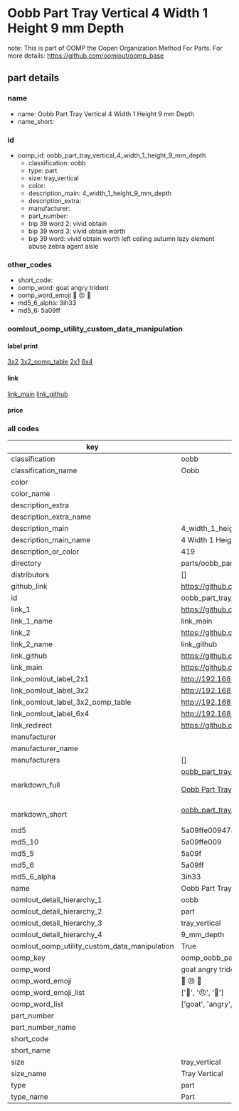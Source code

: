 # Oobb Part Tray Vertical 4 Width 1 Height 9 mm Depth  

note: This is part of OOMP the Oopen Organization Method For Parts. For more details: https://github.com/oomlout/oomp_base

##  part details
  







### name
* name: Oobb Part Tray Vertical 4 Width 1 Height 9 mm Depth
* name_short: 
### id
* oomp_id: oobb_part_tray_vertical_4_width_1_height_9_mm_depth
  * classification: oobb
  * type: part
  * size: tray_vertical
  * color: 
  * description_main: 4_width_1_height_9_mm_depth
  * description_extra: 
  * manufacturer: 
  * part_number: 
  * bip 39 word 2: vivid obtain
  * bip 39 word 3: vivid obtain worth
  * bip 39 word: vivid obtain worth left ceiling autumn lazy element abuse zebra agent aisle

### other_codes
* short_code: 
* oomp_word: goat angry trident
* oomp_word_emoji :goat: :angry: :trident:
* md5_6_alpha: 3ih33
* md5_6: 5a09ff






### oomlout_oomp_utility_custom_data_manipulation
#### label print
[3x2](http://192.168.1.245:1112/?label=oomp%203ih33)
[3x2_oomp_table](http://192.168.1.108:1112/?label=oomp%203ih33)
[2x1](http://192.168.1.242:1112/?label=oomp%203ih33)
[6x4](http://192.168.1.55:1112/?label=oomp%203ih33)    

#### link

[link_main](https://github.com/oomlout/oomlout_oomp_version_1_messy/tree/main/parts/oobb_part_tray_vertical_4_width_1_height_9_mm_depth) [link_github](https://github.com/oomlout/oomlout_oomp_version_1_messy/tree/main/parts/oobb_part_tray_vertical_4_width_1_height_9_mm_depth)                             

#### price







### all codes 
| key | value |  
| --- | --- |  
| classification | oobb |  
| classification_name | Oobb |  
| color |  |  
| color_name |  |  
| description_extra |  |  
| description_extra_name |  |  
| description_main | 4_width_1_height_9_mm_depth |  
| description_main_name | 4 Width 1 Height 9 mm Depth |  
| description_or_color | 419 |  
| directory | parts/oobb_part_tray_vertical_4_width_1_height_9_mm_depth |  
| distributors | [] |  
| github_link | https://github.com/oomlout/oomlout_oomp_part_src/tree/main/parts/oobb_part_tray_vertical_4_width_1_height_9_mm_depth |  
| id | oobb_part_tray_vertical_4_width_1_height_9_mm_depth |  
| link_1 | https://github.com/oomlout/oomlout_oomp_version_1_messy/tree/main/parts/oobb_part_tray_vertical_4_width_1_height_9_mm_depth |  
| link_1_name | link_main |  
| link_2 | https://github.com/oomlout/oomlout_oomp_version_1_messy/tree/main/parts/oobb_part_tray_vertical_4_width_1_height_9_mm_depth |  
| link_2_name | link_github |  
| link_github | https://github.com/oomlout/oomlout_oomp_version_1_messy/tree/main/parts/oobb_part_tray_vertical_4_width_1_height_9_mm_depth |  
| link_main | https://github.com/oomlout/oomlout_oomp_version_1_messy/tree/main/parts/oobb_part_tray_vertical_4_width_1_height_9_mm_depth |  
| link_oomlout_label_2x1 | http://192.168.1.242:1112/?label=oomp%203ih33 |  
| link_oomlout_label_3x2 | http://192.168.1.245:1112/?label=oomp%203ih33 |  
| link_oomlout_label_3x2_oomp_table | http://192.168.1.108:1112/?label=oomp%203ih33 |  
| link_oomlout_label_6x4 | http://192.168.1.55:1112/?label=oomp%203ih33 |  
| link_redirect | https://github.com/oomlout/oomlout_oomp_version_1_messy/tree/main/parts/oobb_part_tray_vertical_4_width_1_height_9_mm_depth |  
| manufacturer |  |  
| manufacturer_name |  |  
| manufacturers | [] |  
| markdown_full | [oobb_part_tray_vertical_4_width_1_height_9_mm_depth](none)<br>[](none)<br>[Oobb Part Tray Vertical 4 Width 1 Height 9 Mm Depth](none)<br><br> |  
| markdown_short | [oobb_part_tray_vertical_4_width_1_height_9_mm_depth](none)<br><br> |  
| md5 | 5a09ffe00947afcc3e9277f3fbe627a9 |  
| md5_10 | 5a09ffe009 |  
| md5_5 | 5a09f |  
| md5_6 | 5a09ff |  
| md5_6_alpha | 3ih33 |  
| name | Oobb Part Tray Vertical 4 Width 1 Height 9 mm Depth |  
| oomlout_detail_hierarchy_1 | oobb |  
| oomlout_detail_hierarchy_2 | part |  
| oomlout_detail_hierarchy_3 | tray_vertical |  
| oomlout_detail_hierarchy_4 | 9_mm_depth |  
| oomlout_oomp_utility_custom_data_manipulation | True |  
| oomp_key | oomp_oobb_part_tray_vertical_4_width_1_height_9_mm_depth |  
| oomp_word | goat angry trident |  
| oomp_word_emoji | :goat: :angry: :trident: |  
| oomp_word_emoji_list | [':goat:', ':angry:', ':trident:'] |  
| oomp_word_list | ['goat', 'angry', 'trident'] |  
| part_number |  |  
| part_number_name |  |  
| short_code |  |  
| short_name |  |  
| size | tray_vertical |  
| size_name | Tray Vertical |  
| type | part |  
| type_name | Part |  
